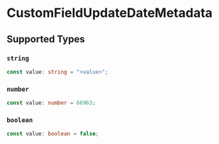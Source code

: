 # CustomFieldUpdateDateMetadata


## Supported Types

### `string`

```typescript
const value: string = "<value>";
```

### `number`

```typescript
const value: number = 66963;
```

### `boolean`

```typescript
const value: boolean = false;
```

